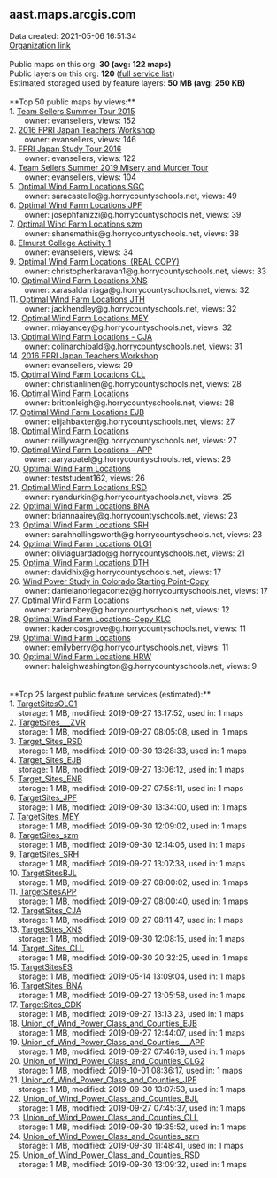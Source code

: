 <h2>aast.maps.arcgis.com</h2> Data created: 2021-05-06 16:51:34 <br /><a target='new' href='https://aast.maps.arcgis.com'>Organization link</a><br /><br />Public maps on this org: <b>30 (avg: 122 maps)</b><br />Public layers on this org: <b>120 </b>(<a target='new' href='https://services.arcgis.com/cWQK2ecTSXe4sMVH/ArcGIS/rest/services'>full service list</a>)<br />Estimated storaged used by feature layers: <b>50 MB (avg: 250 KB)</b><br /><br />**Top 50 public maps by views:**<br />  1. <a target='new' href='https://www.arcgis.com/home/item.html?id=8e146a12434c48239a0fb50ab692a0a1'>Team Sellers Summer Tour 2015</a> <br />  &nbsp;&nbsp;&nbsp;&nbsp; &nbsp;&nbsp;owner: evansellers, views: 152<br />  2. <a target='new' href='https://www.arcgis.com/home/item.html?id=1ac99a125b2d402f995f6bd67bcd97c3'>2016 FPRI Japan Teachers Workshop</a> <br />  &nbsp;&nbsp;&nbsp;&nbsp; &nbsp;&nbsp;owner: evansellers, views: 146<br />  3. <a target='new' href='https://www.arcgis.com/home/item.html?id=9b195b37b71f4854ad6c9ad3d196c214'>FPRI Japan Study Tour 2016</a> <br />  &nbsp;&nbsp;&nbsp;&nbsp; &nbsp;&nbsp;owner: evansellers, views: 122<br />  4. <a target='new' href='https://www.arcgis.com/home/item.html?id=e792c7ffb063488787073d4e41e9f334'>Team Sellers Summer 2019 Misery and Murder Tour</a> <br />  &nbsp;&nbsp;&nbsp;&nbsp; &nbsp;&nbsp;owner: evansellers, views: 104<br />  5. <a target='new' href='https://www.arcgis.com/home/item.html?id=fc5fd43dd7e8479b84fb5d6551b58e0c'>Optimal Wind Farm Locations SGC</a> <br />  &nbsp;&nbsp;&nbsp;&nbsp; &nbsp;&nbsp;owner: saracastello@g.horrycountyschools.net, views: 49<br />  6. <a target='new' href='https://www.arcgis.com/home/item.html?id=4d620ff08f3b412dabebd4cdc21a6923'>Optimal Wind Farm Locations JPF</a> <br />  &nbsp;&nbsp;&nbsp;&nbsp; &nbsp;&nbsp;owner: josephfanizzi@g.horrycountyschools.net, views: 39<br />  7. <a target='new' href='https://www.arcgis.com/home/item.html?id=2a78edebc8a6433fb57ad72a86f07c73'>Optimal Wind Farm Locations szm</a> <br />  &nbsp;&nbsp;&nbsp;&nbsp; &nbsp;&nbsp;owner: shanemathis@g.horrycountyschools.net, views: 38<br />  8. <a target='new' href='https://www.arcgis.com/home/item.html?id=203e9468d34a4a2fb8f7edc184f0b0f7'>Elmurst College Activity 1</a> <br />  &nbsp;&nbsp;&nbsp;&nbsp; &nbsp;&nbsp;owner: evansellers, views: 34<br />  9. <a target='new' href='https://www.arcgis.com/home/item.html?id=153300c2e37142e08f074bf63c2de41a'>Optimal Wind Farm Locations. (REAL COPY)</a> <br />  &nbsp;&nbsp;&nbsp;&nbsp; &nbsp;&nbsp;owner: christopherkaravan1@g.horrycountyschools.net, views: 33<br />  10. <a target='new' href='https://www.arcgis.com/home/item.html?id=345bd059e0e04c109f98b6f2a76cfead'>Optimal Wind Farm Locations XNS</a> <br />  &nbsp;&nbsp;&nbsp;&nbsp; &nbsp;&nbsp;owner: xarasaldarriaga@g.horrycountyschools.net, views: 32<br />  11. <a target='new' href='https://www.arcgis.com/home/item.html?id=f4a9a1cbd01d439a9977414e98945fc9'>Optimal Wind Farm Locations JTH</a> <br />  &nbsp;&nbsp;&nbsp;&nbsp; &nbsp;&nbsp;owner: jackhendley@g.horrycountyschools.net, views: 32<br />  12. <a target='new' href='https://www.arcgis.com/home/item.html?id=b8b1c98c0dd84a998417aa664c57fa65'>Optimal Wind Farm Locations MEY</a> <br />  &nbsp;&nbsp;&nbsp;&nbsp; &nbsp;&nbsp;owner: miayancey@g.horrycountyschools.net, views: 32<br />  13. <a target='new' href='https://www.arcgis.com/home/item.html?id=e30d1da112ea4bbb91c3e7732302decf'>Optimal Wind Farm Locations - CJA</a> <br />  &nbsp;&nbsp;&nbsp;&nbsp; &nbsp;&nbsp;owner: colinarchibald@g.horrycountyschools.net, views: 31<br />  14. <a target='new' href='https://www.arcgis.com/home/item.html?id=d8f1d5130e7b44a693955eb2032415df'>2016 FPRI Japan Teachers Workshop</a> <br />  &nbsp;&nbsp;&nbsp;&nbsp; &nbsp;&nbsp;owner: evansellers, views: 29<br />  15. <a target='new' href='https://www.arcgis.com/home/item.html?id=93e3f28dd5ef4900b874435895a6d704'>Optimal Wind Farm Locations CLL</a> <br />  &nbsp;&nbsp;&nbsp;&nbsp; &nbsp;&nbsp;owner: christianlinen@g.horrycountyschools.net, views: 28<br />  16. <a target='new' href='https://www.arcgis.com/home/item.html?id=2f8a761fb628469c9fe62ab89c91c8af'>Optimal Wind Farm Locations</a> <br />  &nbsp;&nbsp;&nbsp;&nbsp; &nbsp;&nbsp;owner: brittonleigh@g.horrycountyschools.net, views: 28<br />  17. <a target='new' href='https://www.arcgis.com/home/item.html?id=2979badbea77496aa43de9f081caa988'>Optimal Wind Farm Locations EJB</a> <br />  &nbsp;&nbsp;&nbsp;&nbsp; &nbsp;&nbsp;owner: elijahbaxter@g.horrycountyschools.net, views: 27<br />  18. <a target='new' href='https://www.arcgis.com/home/item.html?id=ca7ec430050246cfbe874bee7bd6d59c'>Optimal Wind Farm Locations</a> <br />  &nbsp;&nbsp;&nbsp;&nbsp; &nbsp;&nbsp;owner: reillywagner@g.horrycountyschools.net, views: 27<br />  19. <a target='new' href='https://www.arcgis.com/home/item.html?id=907ab567a2044a92b13fb680e999cfc4'>Optimal Wind Farm Locations - APP</a> <br />  &nbsp;&nbsp;&nbsp;&nbsp; &nbsp;&nbsp;owner: aaryapatel@g.horrycountyschools.net, views: 26<br />  20. <a target='new' href='https://www.arcgis.com/home/item.html?id=48e6084f8e7a43c08b3a65812c1807c3'>Optimal Wind Farm Locations</a> <br />  &nbsp;&nbsp;&nbsp;&nbsp; &nbsp;&nbsp;owner: teststudent162, views: 26<br />  21. <a target='new' href='https://www.arcgis.com/home/item.html?id=312875cc17984a008615d73ee3601980'>Optimal Wind Farm Locations RSD</a> <br />  &nbsp;&nbsp;&nbsp;&nbsp; &nbsp;&nbsp;owner: ryandurkin@g.horrycountyschools.net, views: 25<br />  22. <a target='new' href='https://www.arcgis.com/home/item.html?id=2dbdac5272554f6093a6e796ecdc9336'>Optimal Wind Farm Locations BNA</a> <br />  &nbsp;&nbsp;&nbsp;&nbsp; &nbsp;&nbsp;owner: briannaairey@g.horrycountyschools.net, views: 23<br />  23. <a target='new' href='https://www.arcgis.com/home/item.html?id=d5c768501fee4191bde8ebfef44f27e9'>Optimal Wind Farm Locations SRH</a> <br />  &nbsp;&nbsp;&nbsp;&nbsp; &nbsp;&nbsp;owner: sarahhollingsworth@g.horrycountyschools.net, views: 23<br />  24. <a target='new' href='https://www.arcgis.com/home/item.html?id=58bbb16c91734c86ae841027b35e30d5'>Optimal Wind Farm Locations OLG1</a> <br />  &nbsp;&nbsp;&nbsp;&nbsp; &nbsp;&nbsp;owner: oliviaguardado@g.horrycountyschools.net, views: 21<br />  25. <a target='new' href='https://www.arcgis.com/home/item.html?id=66ef7ef96b5d4eefb3ba6d27411fc744'>Optimal Wind Farm Locations DTH</a> <br />  &nbsp;&nbsp;&nbsp;&nbsp; &nbsp;&nbsp;owner: davidhix@g.horrycountyschools.net, views: 17<br />  26. <a target='new' href='https://www.arcgis.com/home/item.html?id=9afc5d8e253143e59948012de3ae480c'>Wind Power Study in Colorado Starting Point-Copy</a> <br />  &nbsp;&nbsp;&nbsp;&nbsp; &nbsp;&nbsp;owner: danielanoriegacortez@g.horrycountyschools.net, views: 17<br />  27. <a target='new' href='https://www.arcgis.com/home/item.html?id=7f13105e30044db2a653618917d78a0b'>Optimal Wind Farm Locations</a> <br />  &nbsp;&nbsp;&nbsp;&nbsp; &nbsp;&nbsp;owner: zariarobey@g.horrycountyschools.net, views: 12<br />  28. <a target='new' href='https://www.arcgis.com/home/item.html?id=d307f5d73171428fa8805d4692228f38'>Optimal Wind Farm Locations-Copy KLC</a> <br />  &nbsp;&nbsp;&nbsp;&nbsp; &nbsp;&nbsp;owner: kadencosgrove@g.horrycountyschools.net, views: 11<br />  29. <a target='new' href='https://www.arcgis.com/home/item.html?id=f3fadf0f2c884bc798c8d4a25948a2a7'>Optimal Wind Farm Locations</a> <br />  &nbsp;&nbsp;&nbsp;&nbsp; &nbsp;&nbsp;owner: emilyberry@g.horrycountyschools.net, views: 11<br />  30. <a target='new' href='https://www.arcgis.com/home/item.html?id=7211f205de254af3ad1c48d246f4748a'>Optimal Wind Farm Locations HRW</a> <br />  &nbsp;&nbsp;&nbsp;&nbsp; &nbsp;&nbsp;owner: haleighwashington@g.horrycountyschools.net, views: 9<br /><br /><br />**Top 25 largest public feature services (estimated):**<br /> 1. <a target='new' href='https://www.arcgis.com/home/item.html?id=e40481affbe34e4f91fb87b9da367ab5'>TargetSitesOLG1</a><br /> &nbsp;&nbsp;&nbsp;&nbsp;storage: 1 MB, modified: 2019-09-27 13:17:52,  used in: 1 maps<br /> 2. <a target='new' href='https://www.arcgis.com/home/item.html?id=ca3b48de254b42b1a2f1e0eac9939486'>TargetSites___ZVR</a><br /> &nbsp;&nbsp;&nbsp;&nbsp;storage: 1 MB, modified: 2019-09-27 08:05:08,  used in: 1 maps<br /> 3. <a target='new' href='https://www.arcgis.com/home/item.html?id=b2cb053e8f6e46379b8f77239117623d'>Target_Sites_RSD</a><br /> &nbsp;&nbsp;&nbsp;&nbsp;storage: 1 MB, modified: 2019-09-30 13:28:33,  used in: 1 maps<br /> 4. <a target='new' href='https://www.arcgis.com/home/item.html?id=bd6156d630b343d3945fe10187b2d7d0'>Target_Sites_EJB</a><br /> &nbsp;&nbsp;&nbsp;&nbsp;storage: 1 MB, modified: 2019-09-27 13:06:12,  used in: 1 maps<br /> 5. <a target='new' href='https://www.arcgis.com/home/item.html?id=fcb719a308524c94bb4cef5b5fc118e6'>Target_Sites_ENB</a><br /> &nbsp;&nbsp;&nbsp;&nbsp;storage: 1 MB, modified: 2019-09-27 07:58:11,  used in: 1 maps<br /> 6. <a target='new' href='https://www.arcgis.com/home/item.html?id=249ece70abc341e2a18fb8c5c1838dcd'>TargetSites_JPF</a><br /> &nbsp;&nbsp;&nbsp;&nbsp;storage: 1 MB, modified: 2019-09-30 13:34:00,  used in: 1 maps<br /> 7. <a target='new' href='https://www.arcgis.com/home/item.html?id=01454c793c11495cae40d3900cf86e6b'>TargetSites_MEY</a><br /> &nbsp;&nbsp;&nbsp;&nbsp;storage: 1 MB, modified: 2019-09-30 12:09:02,  used in: 1 maps<br /> 8. <a target='new' href='https://www.arcgis.com/home/item.html?id=0bd36974086d47c1aa99bf5769b9d49f'>TargetSites_szm</a><br /> &nbsp;&nbsp;&nbsp;&nbsp;storage: 1 MB, modified: 2019-09-30 12:14:06,  used in: 1 maps<br /> 9. <a target='new' href='https://www.arcgis.com/home/item.html?id=b7cc402654874772bed1163ff84902a0'>TargetSites_SRH</a><br /> &nbsp;&nbsp;&nbsp;&nbsp;storage: 1 MB, modified: 2019-09-27 13:07:38,  used in: 1 maps<br /> 10. <a target='new' href='https://www.arcgis.com/home/item.html?id=730b563f652d4772be43ad1b42b18583'>TargetSitesBJL</a><br /> &nbsp;&nbsp;&nbsp;&nbsp;storage: 1 MB, modified: 2019-09-27 08:00:02,  used in: 1 maps<br /> 11. <a target='new' href='https://www.arcgis.com/home/item.html?id=a2ef29c0a011467a8701342665570d1b'>TargetSitesAPP</a><br /> &nbsp;&nbsp;&nbsp;&nbsp;storage: 1 MB, modified: 2019-09-27 08:00:40,  used in: 1 maps<br /> 12. <a target='new' href='https://www.arcgis.com/home/item.html?id=3131a1f85f57491eaa5a43a8eb5e5fde'>TargetSites_CJA</a><br /> &nbsp;&nbsp;&nbsp;&nbsp;storage: 1 MB, modified: 2019-09-27 08:11:47,  used in: 1 maps<br /> 13. <a target='new' href='https://www.arcgis.com/home/item.html?id=1cfe73b3c45e4af29501bce594b4428b'>TargetSites_XNS</a><br /> &nbsp;&nbsp;&nbsp;&nbsp;storage: 1 MB, modified: 2019-09-30 12:08:15,  used in: 1 maps<br /> 14. <a target='new' href='https://www.arcgis.com/home/item.html?id=fcde5e607b544098b7e56215d3c64970'>Target_Sites_CLL</a><br /> &nbsp;&nbsp;&nbsp;&nbsp;storage: 1 MB, modified: 2019-09-30 20:32:25,  used in: 1 maps<br /> 15. <a target='new' href='https://www.arcgis.com/home/item.html?id=a596d05d5cef47278a127d7931061965'>TargetSitesES</a><br /> &nbsp;&nbsp;&nbsp;&nbsp;storage: 1 MB, modified: 2019-05-14 13:09:04,  used in: 1 maps<br /> 16. <a target='new' href='https://www.arcgis.com/home/item.html?id=933c16b79746440b834776dbac7f41d8'>TargetSites_BNA</a><br /> &nbsp;&nbsp;&nbsp;&nbsp;storage: 1 MB, modified: 2019-09-27 13:05:58,  used in: 1 maps<br /> 17. <a target='new' href='https://www.arcgis.com/home/item.html?id=0c02ad7f381742de92e137b117802892'>TargetSites_CDK</a><br /> &nbsp;&nbsp;&nbsp;&nbsp;storage: 1 MB, modified: 2019-09-27 13:13:23,  used in: 1 maps<br /> 18. <a target='new' href='https://www.arcgis.com/home/item.html?id=274b2d184af84b0c81263deca15f9f1d'>Union_of_Wind_Power_Class_and_Counties_EJB</a><br /> &nbsp;&nbsp;&nbsp;&nbsp;storage: 1 MB, modified: 2019-09-27 12:44:07,  used in: 1 maps<br /> 19. <a target='new' href='https://www.arcgis.com/home/item.html?id=d97a75a2bb52400dbc63f6c1fd58c7a4'>Union_of_Wind_Power_Class_and_Counties___APP</a><br /> &nbsp;&nbsp;&nbsp;&nbsp;storage: 1 MB, modified: 2019-09-27 07:46:19,  used in: 1 maps<br /> 20. <a target='new' href='https://www.arcgis.com/home/item.html?id=21b9f1c2ecad4811877b5e1d1cc88e67'>Union_of_Wind_Power_Class_and_Counties_OLG2</a><br /> &nbsp;&nbsp;&nbsp;&nbsp;storage: 1 MB, modified: 2019-10-01 08:36:17,  used in: 1 maps<br /> 21. <a target='new' href='https://www.arcgis.com/home/item.html?id=28950c3c574d4fdbaf5d593682b8ef16'>Union_of_Wind_Power_Class_and_Counties_JPF</a><br /> &nbsp;&nbsp;&nbsp;&nbsp;storage: 1 MB, modified: 2019-09-30 13:07:53,  used in: 1 maps<br /> 22. <a target='new' href='https://www.arcgis.com/home/item.html?id=226bb0df75f74d3689afbcdd0389675f'>Union_of_Wind_Power_Class_and_Counties_BJL</a><br /> &nbsp;&nbsp;&nbsp;&nbsp;storage: 1 MB, modified: 2019-09-27 07:45:37,  used in: 1 maps<br /> 23. <a target='new' href='https://www.arcgis.com/home/item.html?id=b5693890ed8140c9bba6e9ae35f19c64'>Union_of_Wind_Power_Class_and_Counties_CLL</a><br /> &nbsp;&nbsp;&nbsp;&nbsp;storage: 1 MB, modified: 2019-09-30 19:35:52,  used in: 1 maps<br /> 24. <a target='new' href='https://www.arcgis.com/home/item.html?id=0ae37b44cfec4318bdf0e4c97a4e44b1'>Union_of_Wind_Power_Class_and_Counties_szm</a><br /> &nbsp;&nbsp;&nbsp;&nbsp;storage: 1 MB, modified: 2019-09-30 11:48:41,  used in: 1 maps<br /> 25. <a target='new' href='https://www.arcgis.com/home/item.html?id=a3dcbfb4e1784d4ea187932a7c065727'>Union_of_Wind_Power_Class_and_Counties_RSD</a><br /> &nbsp;&nbsp;&nbsp;&nbsp;storage: 1 MB, modified: 2019-09-30 13:09:32,  used in: 1 maps<br />